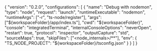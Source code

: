 {
  "version": "0.2.0",
  "configurations": [
    {
      "name": "Debug with nodemon",
      "type": "node",
      "request": "launch",
      "runtimeExecutable": "nodemon",
      "runtimeArgs": ["-r", "ts-node/register"],
      "args": ["${workspaceFolder}/app/index.ts"],
      "cwd": "${workspaceFolder}",
      "console": "integratedTerminal",
      "internalConsoleOptions": "neverOpen",
      "restart": true,
      "protocol": "inspector",
      "outputCapture": "std",
      "sourceMaps": true,
      "skipFiles": ["<node_internals>/**"],
      "env": {
        "TS_NODE_PROJECT": "${workspaceFolder}/tsconfig.json"
      }
    }
  ]
}
